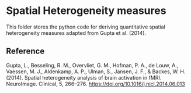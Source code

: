# Spatial Heterogeneity measures
This folder stores the python code for deriving quantitative spatial heterogeneity measures adapted from Gupta et al. (2014).

## Reference
Gupta, L., Besseling, R. M., Overvliet, G. M., Hofman, P. A., de Louw, A., Vaessen, M. J., Aldenkamp, A. P., Ulman, S., Jansen, J. F., & Backes, W. H. (2014). Spatial heterogeneity analysis of brain activation in fMRI. NeuroImage. Clinical, 5, 266–276. https://doi.org/10.1016/j.nicl.2014.06.013
